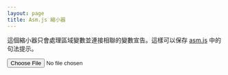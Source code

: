 ```yaml
---
layout: page
title: Asm.js 縮小器
---
```

這個縮小器只會處理區域變數並連接相聯的變數宣告。這樣可以保存 [asm.js][asm]
中的句法提示。

[asm]: http://asmjs.org/

<input type="file" id="asm-file">
<pre><code id="minified-asm"></code></pre>

<script async src="https://cdnjs.cloudflare.com/ajax/libs/esprima/2.7.3/esprima.min.js"></script>
<script async src="https://estools.github.io/esmangle/javascripts/esmangle.js"></script>
<script async src="https://estools.github.io/escodegen/escodegen.browser.js"></script>
<script async src="dom.js"></script>
